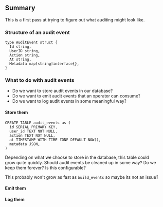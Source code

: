 ## Summary

This is a first pass at trying to figure out what auditing might look like. 


### Structure of an audit event

```
type AuditEvent struct {
  Id string,
  UserID string,
  Action string,
  At string,
  Metadata map[string]interface{},
}
```

### What to do with audit events 

- Do we want to store audit events in our database?
- Do we want to emit audit events that an operator can consume?
- Do we want to log audit events in some meaningful way?

#### Store them

```
CREATE TABLE audit_events as (
  id SERIAL PRIMARY KEY,
  user_id TEXT NOT NULL,
  action TEXT NOT NULL,
  at TIMESTAMP WITH TIME ZONE DEFAULT NOW(),
  metadata JSON,
)
```

Depending on what we choose to store in the database, this table could grow quite quickly. Should audit events be cleaned up in some way? Do we keep them forever? Is this configurable?

This probably won't grow as fast as `build_events` so maybe its not an issue?


#### Emit them
#### Log them
